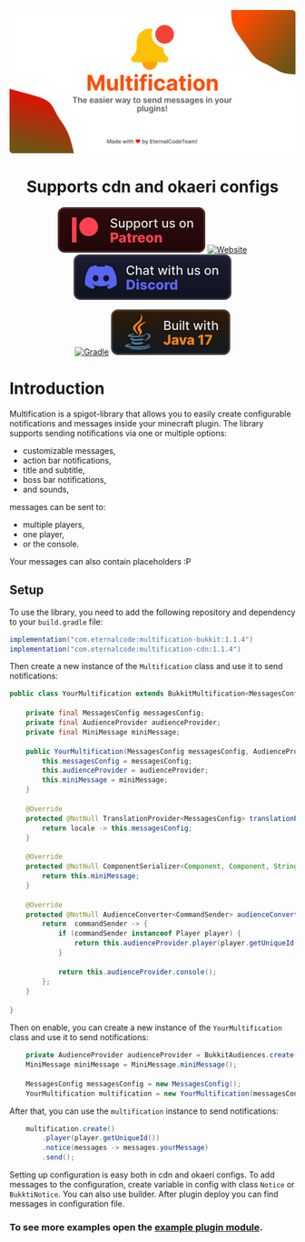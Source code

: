 <div align="center">
  
![](/assets/readme-banner.png)
# Supports cdn and okaeri configs

[![Patreon](https://raw.githubusercontent.com/intergrav/devins-badges/v3/assets/cozy/donate/patreon-plural_vector.svg)](https://www.patreon.com/eternalcode)
[![Website](https://raw.githubusercontent.com/intergrav/devins-badges/v3/assets/cozy/documentation/website_vector.svg)](https://eternalcode.pl/)
[![Discord](https://raw.githubusercontent.com/intergrav/devins-badges/v3/assets/cozy/social/discord-plural_vector.svg)](https://discord.gg/FQ7jmGBd6c)

[![Gradle](https://raw.githubusercontent.com/intergrav/devins-badges/v3/assets/cozy/built-with/gradle_vector.svg)](https://gradle.org/)
[![Java](https://raw.githubusercontent.com/intergrav/devins-badges/v3/assets/cozy/built-with/java17_vector.svg)](https://www.java.com/)

</div>

# Introduction

Multification is a spigot-library that allows you to easily create configurable notifications and messages inside your minecraft plugin.
The library supports sending notifications via one or multiple options:
- customizable messages,
- action bar notifications,
- title and subtitle,
- boss bar notifications,
- and sounds,

messages can be sent to:
- multiple players,
- one player,
- or the console.

Your messages can also contain placeholders :P

## Setup

To use the library, you need to add the following repository and dependency to your `build.gradle` file:

```gradle
implementation("com.eternalcode:multification-bukkit:1.1.4")
implementation("com.eternalcode:multification-cdn:1.1.4")
```

Then create a new instance of the `Multification` class and use it to send notifications:

```java
public class YourMultification extends BukkitMultification<MessagesConfig> {

    private final MessagesConfig messagesConfig;
    private final AudienceProvider audienceProvider;
    private final MiniMessage miniMessage;

    public YourMultification(MessagesConfig messagesConfig, AudienceProvider audienceProvider, MiniMessage miniMessage) {
        this.messagesConfig = messagesConfig;
        this.audienceProvider = audienceProvider;
        this.miniMessage = miniMessage;
    }

    @Override
    protected @NotNull TranslationProvider<MessagesConfig> translationProvider() {
        return locale -> this.messagesConfig;
    }

    @Override
    protected @NotNull ComponentSerializer<Component, Component, String> serializer() {
        return this.miniMessage;
    }

    @Override
    protected @NotNull AudienceConverter<CommandSender> audienceConverter() {
        return  commandSender -> {
            if (commandSender instanceof Player player) {
                return this.audienceProvider.player(player.getUniqueId());
            }

            return this.audienceProvider.console();
        };
    }

}
```

Then on enable, you can create a new instance of the `YourMultification` class and use it to send notifications:

```java
    private AudienceProvider audienceProvider = BukkitAudiences.create(this);
    MiniMessage miniMessage = MiniMessage.miniMessage();
    
    MessagesConfig messagesConfig = new MessagesConfig();
    YourMultification multification = new YourMultification(messagesConfig, audienceProvider, miniMessage);
```

After that, you can use the `multification` instance to send notifications:

```java
    multification.create()
        .player(player.getUniqueId())
        .notice(messages -> messages.yourMessage)
        .send();
```

Setting up configuration is easy both in cdn and okaeri configs. To add messages to the configuration, create variable in config with class `Notice` or `BukktiNotice`. You can also use builder. After plugin deploy you can find messages in configuration file.

### To see more examples open the [example plugin module](https://github.com/EternalCodeTeam/multification/tree/master/examples/bukkit).
